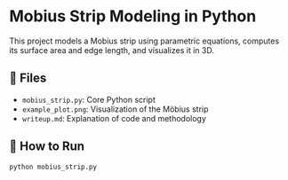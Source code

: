 # Mobius Strip Modeling in Python

This project models a Mobius strip using parametric equations, computes its surface area and edge length, and visualizes it in 3D.

## 📂 Files
- `mobius_strip.py`: Core Python script
- `example_plot.png`: Visualization of the Möbius strip
- `writeup.md`: Explanation of code and methodology

## 🧪 How to Run

```bash
python mobius_strip.py
